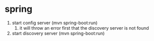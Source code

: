 # spring

1. start config server (mvn spring-boot:run)
    1. it will throw an error first that the discovery server is not found
2. start discovery server (mvn spring-boot:run)